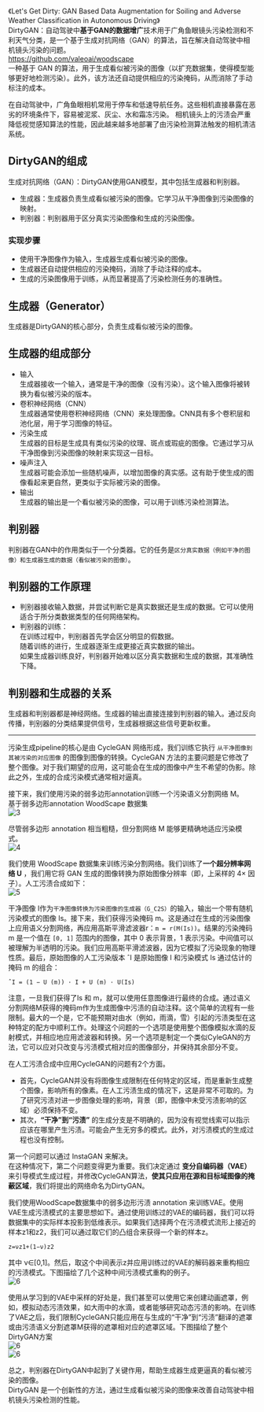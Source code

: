 《Let's Get Dirty: GAN Based Data Augmentation for Soiling and Adverse Weather Classification in Autonomous Driving》    
DirtyGAN：自动驾驶中**基于GAN的数据增广**技术用于广角鱼眼镜头污染检测和不利天气分类，是一个基于生成对抗网络（GAN）的算法，旨在解决自动驾驶中相机镜头污染的问题。   
https://github.com/valeoai/woodscape    
一种基于 GAN 的算法，用于生成看似被污染的图像（以扩充数据集，使得模型能够更好地检测污染）。此外，该方法还自动提供相应的污染掩码，从而消除了手动标注的成本。   

在自动驾驶中，广角鱼眼相机常用于停车和低速导航任务。这些相机直接暴露在恶劣的环境条件下，容易被泥浆、灰尘、水和霜冻污染。
相机镜头上的污渍会严重降低视觉感知算法的性能，因此越来越多地部署了由污染检测算法触发的相机清洁系统。  

## DirtyGAN的组成    
生成对抗网络（GAN）：DirtyGAN使用GAN模型，其中包括生成器和判别器。   
+ 生成器：生成器负责生成看似被污染的图像。它学习从干净图像到污染图像的映射。   
+ 判别器：判别器用于区分真实污染图像和生成的污染图像。     

### 实现步骤    
+ 使用干净图像作为输入，生成器生成看似被污染的图像。   
+ 生成器还自动提供相应的污染掩码，消除了手动注释的成本。   
+ 生成的污染图像用于训练，从而显著提高了污染检测任务的准确性。    

## 生成器（Generator）   
生成器是DirtyGAN的核心部分，负责生成看似被污染的图像。

## 生成器的组成部分    
+ 输入    
  生成器接收一个输入，通常是干净的图像（没有污染）。这个输入图像将被转换为看似被污染的版本。    
+ 卷积神经网络（CNN）    
  生成器通常使用卷积神经网络（CNN）来处理图像。CNN具有多个卷积层和池化层，用于学习图像的特征。
+ 污染生成        
  生成器的目标是生成具有类似污染的纹理、斑点或瑕疵的图像。它通过学习从干净图像到污染图像的映射来实现这一目标。
+ 噪声注入    
  生成器可能会添加一些随机噪声，以增加图像的真实感。这有助于使生成的图像看起来更自然，更类似于实际被污染的图像。
+ 输出    
  生成器的输出是一个看似被污染的图像，可以用于训练污染检测算法。

## 判别器    
判别器在GAN中的作用类似于一个分类器。它的任务是`区分真实数据（例如干净的图像）和生成器生成的数据（看似被污染的图像）`。

## 判别器的工作原理    
+ 判别器接收输入数据，并尝试判断它是真实数据还是生成的数据。它可以使用适合于所分类数据类型的任何网络架构。   
+ 判别器的训练：          
  在训练过程中，判别器首先学会区分明显的假数据。    
  随着训练的进行，生成器逐渐生成更接近真实数据的输出。    
  如果生成器训练良好，判别器开始难以区分真实数据和生成的数据，其准确性下降。     

## 判别器和生成器的关系    
生成器和判别器都是神经网络。生成器的输出直接连接到判别器的输入。通过反向传播，判别器的分类结果提供信号，生成器根据这些信号更新权重。

------------------------------------------------------   

污染生成pipeline的核心是由 CycleGAN 网络形成，我们训练它执行 `从干净图像到其被污染的对应图像` 的图像到图像的转换。CycleGAN 方法的主要问题是它修改了整个图像。对于我们期望的应用，这可能会在生成的图像中产生不希望的伪影。除此之外，生成的合成污染模式通常相对逼真。

接下来，我们使用污染的弱多边形annotation训练一个污染语义分割网络 M。      
基于弱多边形annotation WoodScape 数据集   
![3](img/3.png)    

尽管弱多边形 annotation 相当粗糙，但分割网络 M 能够更精确地适应污染模式。     
![4](img/4.png)    

我们使用 WoodScape 数据集来训练污染分割网络。我们训练了**一个超分辨率网络 U** ，我们用它将 GAN 生成的图像转换为原始图像分辨率（即，上采样的 4× 因子）。人工污渍合成如下：  
![5](img/5.png)    

干净图像 I作为`干净图像转换为污染图像的生成器（G_C2S）`的输入，输出一个带有随机污染模式的图像 Is。接下来，我们获得污染掩码 m。这是通过在生成的污染图像上应用语义分割网络，再应用高斯平滑滤波器r：`m = r(M(Is))`。结果的污染掩码 m 是一个值在 `[0, 1]` 范围内的图像，其中 0 表示背景，1 表示污染。中间值可以被理解为半透明的污染。我们应用高斯平滑滤波器，因为它模拟了污染现象的物理性质。最后，原始图像的人工污染版本 ˆI 是原始图像 I 和污染模式 Is 通过估计的掩码 m 的组合：  
```
ˆI = (1 − U (m)) · I + U (m) · U(Is) 
```

注意，一旦我们获得了Is 和 m，就可以使用任意图像进行最终的合成。通过语义分割网络M获得的掩码m作为生成图像中污渍的自动注释。这个简单的流程有一些限制。最大的一个是，它不能预期对由水（例如，雨滴，雪）引起的污渍类型在这种特定的配方中顺利工作。处理这个问题的一个选项是使用整个图像模拟水滴的反射模式，并相应地应用滤波器和转换。另一个选项是制定一个类似CyleGAN的方法，它可以应对只改变与污渍模式相对应的图像部分，并保持其余部分不变。     

在人工污渍合成中应用CycleGAN的问题有2个方面。  
+ 首先，CycleGAN并没有将图像生成限制在任何特定的区域，而是重新生成整个图像，影响所有的像素。在人工污渍生成的情况下，这是非常不可取的。为了研究污渍对进一步图像处理的影响，背景（即，图像中未受污渍影响的区域）必须保持不变。  
+ 其次，**“干净”到“污渍”** 的生成分支是不明确的，因为没有视觉线索可以指示应该在哪里产生污渍。可能会产生无穷多的模式。此外，对污渍模式的生成过程也没有控制。

第一个问题可以通过 InstaGAN 来解决。     
在这种情况下，第二个问题变得更为重要。我们决定通过 **变分自编码器（VAE）** 来引导模式生成过程，并修改CycleGAN算法，**使其只应用在源和目标域图像的掩蔽区域**，我们将提出的网络命名为DirtyGAN。

我们使用WoodScape数据集中的弱多边形污渍 annotation 来训练VAE。使用VAE生成污渍模式的主要思想如下。通过使用训练过的VAE的编码器，我们可以将数据集中的实际样本投影到低维表示。如果我们选择两个在污渍模式流形上接近的样本z1和z2，我们可以通过取它们的凸组合来获得一个新的样本z。   
```
z=νz1+(1−ν)z2
```
其中 ν∈[0,1]。然后，取这个中间表示z并应用训练过的VAE的解码器来重构相应的污渍模式。下图描绘了几个这种中间污渍模式重构的例子。     
![6](img/6.png)      

使用从学习到的VAE中采样的好处是，我们甚至可以使用它来创建动画遮罩，例如，模拟动态污渍效果，如大雨中的水滴，或者能够研究动态污渍的影响。在训练了VAE之后，我们限制CycleGAN只能应用在与生成的“干净”到“污渍”翻译的遮罩或由污渍语义分割遮罩M获得的遮罩相对应的遮罩区域。下图描绘了整个DirtyGAN方案    
![6](img/dc-ds.png)     
![6](img/ds-dc.png)   

总之，判别器在DirtyGAN中起到了关键作用，帮助生成器生成更逼真的看似被污染的图像。   
DirtyGAN 是一个创新性的方法，通过生成看似被污染的图像来改善自动驾驶中相机镜头污染检测的性能。   

